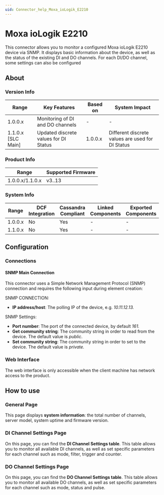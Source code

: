 ```yaml
---
uid: Connector_help_Moxa_ioLogik_E2210
---
```


# Moxa ioLogik E2210

This connector allows you to monitor a configured Moxa ioLogik E2210 device via SNMP. It displays basic information about the device, as well as the status of the existing DI and DO channels. For each DI/DO channel, some settings can also be configured

## About

### Version Info

| **Range**            | **Key Features**                      | **Based on** | **System Impact**                                |
|----------------------|---------------------------------------|--------------|--------------------------------------------------|
| 1.0.0.x              | Monitoring of DI and DO channels      | \-           | \-                                               |
| 1.1.0.x \[SLC Main\] | Updated discrete values for DI Status | 1.0.0.x      | Different discrete values are used for DI Status |

### Product Info

| **Range**       | **Supported Firmware** |
|-----------------|------------------------|
| 1.0.0.x/1.1.0.x | v3..13                 |

### System Info

| **Range** | **DCF Integration** | **Cassandra Compliant** | **Linked Components** | **Exported Components** |
|-----------|---------------------|-------------------------|-----------------------|-------------------------|
| 1.0.0.x   | No                  | Yes                     | \-                    | \-                      |
| 1.1.0.x   | No                  | Yes                     | \-                    | \-                      |

## Configuration

### Connections

#### SNMP Main Connection

This connector uses a Simple Network Management Protocol (SNMP) connection and requires the following input during element creation:

SNMP CONNECTION:

- **IP address/host**: The polling IP of the device, e.g. *10.11.12.13.*

SNMP Settings:

- **Port number**: The port of the connected device, by default *161.*
- **Get community string**: The community string in order to read from the device. The default value is *public*.
- **Set community string**: The community string in order to set to the device. The default value is *private.*

### Web Interface

The web interface is only accessible when the client machine has network access to the product.

## How to use

### General Page

This page displays **system information**: the total number of channels, server model, system uptime and firmware version.

### DI Channel Settings Page

On this page, you can find the **DI Channel Settings table**. This table allows you to monitor all available DI channels, as well as set specific parameters for each channel such as mode, filter, trigger and counter.

### DO Channel Settings Page

On this page, you can find the **DO Channel Settings table**. This table allows you to monitor all available DO channels, as well as set specific parameters for each channel such as mode, status and pulse.
